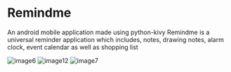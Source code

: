 # Remindme
An android mobile application made using python-kivy
Remindme is a universal reminder application which includes, notes, drawing notes, alarm clock, event calendar as well as shopping list

![image6](https://user-images.githubusercontent.com/74306760/124652419-c0ce6580-deb9-11eb-86a2-84e6274d4ddf.png)
![image12](https://user-images.githubusercontent.com/74306760/124652441-c5931980-deb9-11eb-853b-fa6141660e03.png)
![image7](https://user-images.githubusercontent.com/74306760/124652471-cd52be00-deb9-11eb-8171-59a4650bcebf.png)
